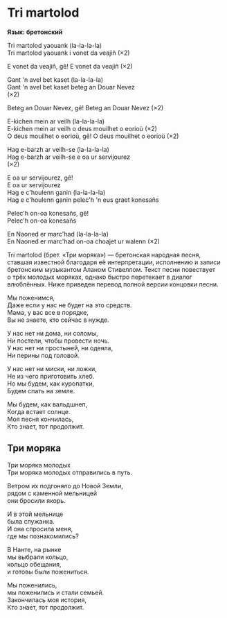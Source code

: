 <div>

# Tri martolod

**Язык: бретонский**

</div>

<div>

Tri martolod yaouank (la-la-la-la)  
Tri martolod yaouank i vonet da veajiñ (×2)

E vonet da veajiñ, gê! E vonet da veajiñ (×2)

Gant 'n avel bet kaset (la-la-la-la)  
Gant 'n avel bet kaset beteg an Douar Nevez  
(×2)

Beteg an Douar Nevez, gê! Beteg an Douar Nevez (×2)

E-kichen mein ar veilh (la-la-la-la)  
E-kichen mein ar veilh o deus mouilhet o eorioù (×2)  
O deus mouilhet o eorioù, gê! O deus mouilhet o eorioù (×2)

Hag e-barzh ar veilh-se (la-la-la-la)  
Hag e-barzh ar veilh-se e oa ur servijourez  
(×2)

E oa ur servijourez, gê!  
E oa ur servijourez  
Hag e c'houlenn ganin (la-la-la-la)  
Hag e c'houlenn ganin pelec'h 'n eus graet konesañs

Pelec'h on-oa konesañs, gê!  
Pelec'h on-oa konesañs  

En Naoned er marc'had (la-la-la-la)  
En Naoned er marc'had on-oa choajet ur walenn
(×2)

</div>

<div>

Tri martolod (брет. «Три моряка») — бретонская народная песня, ставшая известной благодаря её интерпретации, исполнению и записи бретонским музыкантом Аланом Стивеллом. Текст песни повествует о трёх молодых моряках, однако быстро перетекает в диалог влюблённых.
Ниже приведен перевод полной версии концовки песни.

Мы поженимся,  
Даже если у нас не будет на это средств.  
Мама, у вас все в порядке,  
Вы не знаете, кто сейчас в нужде.

У нас нет ни дома, ни соломы,  
Ни постели, чтобы провести ночь.  
У нас нет ни простыней, ни одеяла,  
Ни перины под головой.

У нас нет ни миски, ни ложки,  
Не из чего приготовить хлеб.  
Но мы будем, как куропатки,  
Будем спать на земле.

Мы будем, как вальдшнеп,  
Когда встает солнце.  
Моя песня кончилась,  
Кто знает, тот продолжит.

</div>

<div>

## Три моряка

</div>

<div>

Три моряка молодых  
Три моряка молодых отправились в путь.

Ветром их подгоняло до Новой Земли,  
рядом с каменной мельницей  
они бросили якорь.

И в этой мельнице  
была служанка.  
И она спросила меня,  
где мы познакомились?

В Нанте, на рынке  
мы выбрали кольцо,  
кольцо обещания,  
и готовы были пожениться.

Мы поженились,  
мы поженились и стали семьей.  
Закончилась моя история,  
Кто знает, тот продолжит.

</div>

